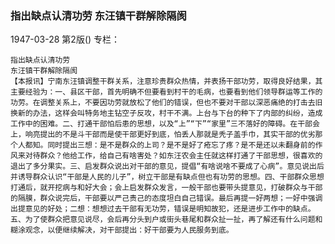 ### 指出缺点认清功劳  东汪镇干群解除隔阂

1947-03-28
第2版()
专栏：

    指出缺点认清功劳
    东汪镇干群解除隔阂
    【本报讯】宁南东汪镇调整干群关系，注意珍贵群众热情，并表扬干部功劳，取得良好结果，其主要经验为：一、县区干部，首先明确不但要看到村干的毛病，也要看到他们领导群运等工作的功劳。在调整关系上，不要因功劳就放松了他们的错误，但也不要对干部以深恶痛绝的打击去旧换新的办法，这样会叫特务地主钻空子反攻，村干不满。上台与下台的种下了内部的纠纷，造成工作中的困难。二、打通干部怕后患的思想，以及“上”“下”“家里”三不落好的障碍。在干部会上，响亮提出的不是斗干部而是使干部更好到底，怕丢人那就是秃子盖手巾，其实干部的优劣那个人都知。同时提出三想：是不是群众的上司？是不是好了疮忘了疼？是不是还以未翻身前的作风来对待群众？他给工作，给自己有啥害处？如东汪农会主任就这样打通了干部思想，很喜欢的退出了多分果实。三、启发群众说出对干部的意见，提倡“有啥说啥不要成了心病”。意见说出后并诱导群众认识“干部是人民的儿子”，树立干部是有缺点但也有功劳的思想。四、干部群众思想打通后，就开挖病与和好大会；会上启发群众发言，一般干部也要带头提意见，打破群众与干部的隔膜，群众说完后，干部要以严己责己的态度坦白自己错误。最后再提一好两想；一好中强调出提意见的好处；二想：想想过去干部有无功劳，错误是明知故犯，还是进步工作中的缺点。五、为了使群众把意见说尽，会后再分头到户或街头巷尾和群众扯一扯，再了解还有什么问题和糊涂观念，以便继续解决，对干部提出：好干部要为人民服务到底。
